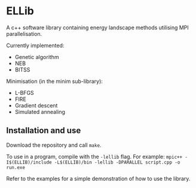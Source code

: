 # ELLib
A c++ software library containing energy landscape methods utilising MPI parallelisation.

Currently implemented:
- Genetic algorithm
- NEB
- BITSS

Minimisation (in the minim sub-library):
- L-BFGS
- FIRE
- Gradient descent
- Simulated annealing

## Installation and use
Download the repository and call `make`.

To use in a program, compile with the `-lellib` flag.
For example: `mpic++ -I$(ELLIB)/include -L$(ELLIB)/bin -lellib -DPARALLEL script.cpp -o run.exe`

Refer to the examples for a simple demonstration of how to use the library.
